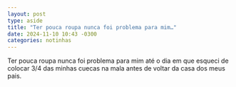 ```yaml
---
layout: post
type: aside
title: "Ter pouca roupa nunca foi problema para mim…"
date: 2024-11-10 10:43 -0300
categories: notinhas
---
```

Ter pouca roupa nunca foi problema para mim até o dia em que esqueci de colocar 3/4 das minhas cuecas na mala antes de voltar da casa dos meus pais.